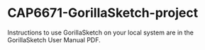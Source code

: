 # CAP6671-GorillaSketch-project

Instructions to use GorillaSketch on your local system are in the GorillaSketch User Manual PDF.

